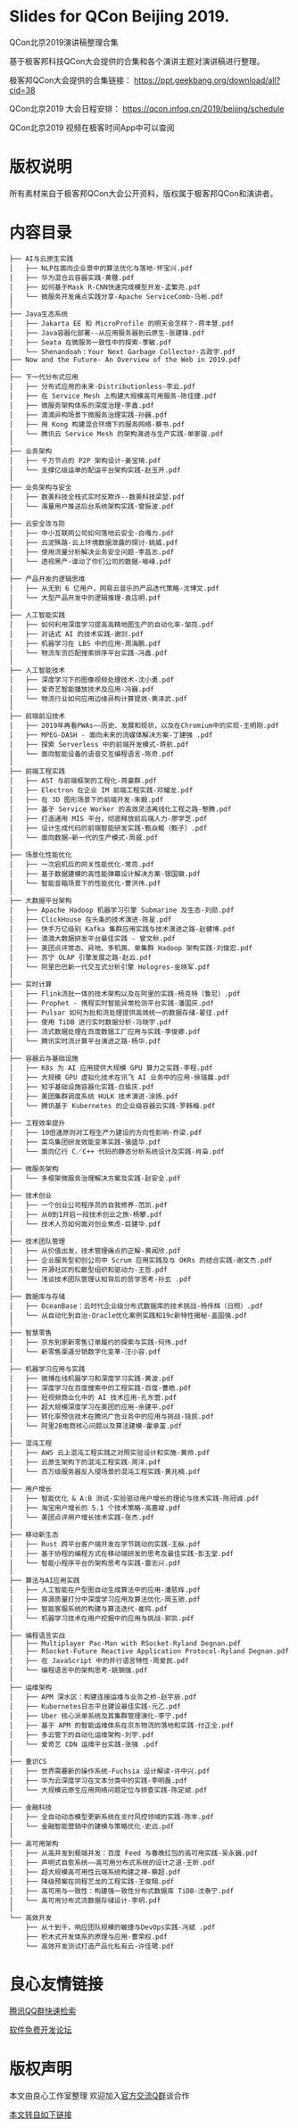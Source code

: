 # Slides for QCon Beijing 2019. 
QCon北京2019演讲稿整理合集

基于极客邦科技QCon大会提供的合集和各个演讲主题对演讲稿进行整理。

极客邦QCon大会提供的合集链接：
https://ppt.geekbang.org/download/all?cid=38

QCon北京2019 大会日程安排：
https://qcon.infoq.cn/2019/beijing/schedule

QCon北京2019 视频在极客时间App中可以查阅

# 版权说明

所有素材来自于极客邦QCon大会公开资料，版权属于极客邦QCon和演讲者。

# 内容目录
	├── AI与云原生实践
	│   ├── NLP在面向企业景中的算法优化与落地-怀宝兴.pdf
	│   ├── 华为混合云容器实践-黄毽.pdf
	│   ├── 如何基于Mask R-CNN快速完成模型开发-孟繁亮.pdf
	│   └── 微服务开发痛点实践分享-Apache ServiceComb-马彬.pdf
	│
	├── Java生态系统
	│   ├── Jakarta EE 和 MicroProfile 的明天会怎样？-蒋丰慧.pdf
	│   ├── Java容器化部署--从应用服务器到云原生-张建锋.pdf
	│   ├── Seata 在微服务一致性中的探索-季敏.pdf
	│   └── Shenandoah：Your Next Garbage Collector-古政宇.pdf
	├── Now and the Future- An Overview of the Web in 2019.pdf
	│
	├── 下一代分布式应用
	│   ├── 分布式应用的未来-Distributionless-李云.pdf
	│   ├── 在 Service Mesh 上构建大规模高可用服务-陈佳捷.pdf
	│   ├── 微服务架构体系的深度治理-李鑫.pdf
	│   ├── 滴滴异构场景下微服务治理实践-孙巍.pdf
	│   ├── 用 Kong 构建混合环境下的服务网络-蔡书.pdf
	│   └── 腾讯云 Service Mesh 的架构演进与生产实践-单家骏.pdf
	│
	├── 业务架构
	│   ├── 千万节点的 P2P 架构设计-姜宝琦.pdf
	│   └── 支撑亿级运单的配运平台架构实践-赵玉开.pdf
	│
	├── 业务架构与安全
	│   ├── 数美科技全栈式实时反欺诈--数美科技梁堃.pdf
	│   └── 海量用户推送后台系统架构实践-曾振波.pdf
	│
	├── 云安全攻与防
	│   ├── 中小互联网公司如何落地云安全-白嘎力.pdf
	│   ├── 云泥殊路-云上环境数据泄露的探讨-姚威.pdf
	│   ├── 使用流量分析解决业务安全问题-李昌志.pdf
	│   └── 透视黑产-谁动了你们公司的数据-喻峰.pdf
	│
	├── 产品开发的逻辑思维
	│   ├── 从无到 6 亿用户，网易云音乐的产品迭代策略-沈博文.pdf
	│   └── 大型产品开发中的逻辑推理-袁店明.pdf
	│
	├── 人工智能实践
	│   ├── 如何利用深度学习提高高精地图生产的自动化率-邹亮.pdf
	│   ├── 对话式 AI 的技术实践-谢剑.pdf
	│   ├── 机器学习在 LBS 中的应用-周海鹏.pdf
	│   └── 物流车货匹配搜索排序平台实践-冯鑫.pdf
	│
	├── 人工智能技术
	│   ├── 深度学习下的图像视频处理技术-沈小勇.pdf
	│   ├── 爱奇艺智能播放技术及应用-冯巍.pdf
	│   └── 物流行业如何应用边缘异构计算提效-黄泽武.pdf
	│
	├── 前端前沿技术
	│   ├── 2019年再看PWAs——历史、发展和现状，以及在Chromium中的实现-王明刚.pdf
	│   ├── MPEG-DASH - 面向未来的流媒体解决方案-丁建强 .pdf
	│   ├── 探索 Serverless 中的前端开发模式-蒋航.pdf
	│   └── 面向智能设备的语音交互编程语言-陈奇.pdf
	│
	├── 前端工程实践
	│   ├── AST 与前端框架的工程化-蒋豪群.pdf
	│   ├── Electron 在企业 IM 前端工程实践-邓耀龙.pdf
	│   ├── 在 3D 图形场景下的前端开发-朱毅.pdf
	│   ├── 基于 Service Worker 的高效灵活离线化工程之路-黎腾.pdf
	│   ├── 打造通用 MIS 平台，彻底释放前后端人力-廖学芝.pdf
	│   ├── 设计生成代码的前端智能研发实践-甄焱鲲（甄子）.pdf
	│   └── 面向数据—新一代的生产模式-周威.pdf
	│
	├── 场景化性能优化
	│   ├── 一次宕机后的网关性能优化-常亮.pdf
	│   ├── 基于数据建模的高性能弹幕设计解决方案-银国徽.pdf
	│   └── 智能音箱场景下的性能优化-曹洪伟.pdf
	│
	├── 大数据平台架构
	│   ├── Apache Hadoop 机器学习引擎 Submarine 及生态-刘勋.pdf
	│   ├── ClickHouse 在头条的技术演进-陈星.pdf
	│   ├── 快手万亿级别 Kafka 集群应用实践与技术演进之路-赵健博.pdf
	│   ├── 滴滴大数据研发平台最佳实践 - 曾文秋.pdf
	│   ├── 美团点评常态、异地、多机房、单集群 Hadoop 架构实践-刘俊宏.pdf
	│   ├── 苏宁 OLAP 引擎发展之路-赵云.pdf
	│   └── 阿里巴巴新一代交互式分析引擎 Hologres-金晓军.pdf
	│
	├── 实时计算
	│   ├── Flink流批一体的技术架构以及在阿里的实践-杨克特（鲁尼）.pdf
	│   ├── Prophet - 携程实时智能异常检测平台实践-潘国庆.pdf
	│   ├── Pulsar 如何为批和流处理提供高效统一的数据存储-翟佳.pdf
	│   ├── 使用 TiDB 进行实时数据分析-马晓宇.pdf
	│   ├── 流式数据处理在百度数据工厂应用与实践-李俊卿.pdf
	│   └── 腾讯实时流计算平台演进之路-杨华.pdf
	│
	├── 容器云与基础设施
	│   ├── K8s 为 AI 应用提供大规模 GPU 算力之实践-李程.pdf
	│   ├── 大规模 GPU 虚拟化技术在讯飞 AI 业务中的应用-徐瑞晨.pdf
	│   ├── 知乎基础设施容器化实践-白瑜庆.pdf
	│   ├── 美团集群调度系统 HULK 技术演进-涂扬.pdf
	│   └── 腾讯基于 Kubernetes 的企业级容器云实践-罗韩梅.pdf
	│
	├── 工程效率提升
	│   ├── 10倍速原则对工程生产力建设的方向性影响-乔梁.pdf
	│   ├── 菜鸟集团研发效能变革实践-骆盛华.pdf
	│   └── 面向亿行 C／C++ 代码的静态分析系统设计及实践-肖枭.pdf
	│
	├── 微服务架构
	│   └── 多框架微服务治理解决方案及实践-赵安全.pdf
	│
	├── 技术创业
	│   ├── 一个创业公司程序员的自我修养-范凯.pdf
	│   ├── 从0到1开启一段技术创业之旅-杨攀.pdf
	│   └── 技术人员如何面对创业焦虑-巨建华.pdf
	│
	├── 技术团队管理
	│   ├── 从价值出发，技术管理痛点的正解-黄闻欣.pdf
	│   ├── 企业服务型初创公司中 Scrum 应用实践及与 OKRs 的结合实践-谢文杰.pdf
	│   ├── 开源社区的松散型组织和驱动力-王哲.pdf
	│   └── 浅谈技术团队管理认知背后的哲学思考-孙玄 .pdf
	│
	├── 数据库与存储
	│   ├── OceanBase：云时代企业级分布式数据库的技术挑战-杨传辉（日照）.pdf
	│   └── 从自动化到自治-Oracle优化案例实践和19c新特性揭秘-盖国强.pdf
	│
	├── 智慧零售
	│   ├── 京东到家新零售订单履约的探索与实践-何伟.pdf
	│   └── 新零售渠道分销数字化变革-汪小容.pdf
	│
	├── 机器学习应用与实践
	│   ├── 微博在线机器学习和深度学习实践-黄波.pdf
	│   ├── 深度学习在百度搜索中的工程实践-百度-曹皓.pdf
	│   ├── 短视频商业化中的 AI 技术应用-孔东营.pdf
	│   ├── 超大规模深度学习在美团的应用-余建平.pdf
	│   ├── 转化率预估技术在腾讯广告业务中的应用与挑战-钱民.pdf
	│   └── 阿里2B电商核心问题以及算法建模-霍承富.pdf
	│
	├── 混沌工程
	│   ├── AWS 云上混沌工程实践之对照实验设计和实施-黄帅.pdf
	│   ├── 云原生架构下的混沌工程实践-周洋.pdf
	│   └── 百万级服务器反入侵场景的混沌工程实践-黄兆楠.pdf
	│
	├── 用户增长
	│   ├── 智能优化 & A:B 测试-实验驱动用户增长的理论与技术实践-陈冠诚.pdf
	│   ├── 淘宝用户增长的 5.1 个技术策略-高嘉峻.pdf
	│   └── 美团点评用户增长技术实践-张杰.pdf
	│
	├── 移动新生态
	│   ├── Rust 跨平台客户端开发在字节跳动的实践-王枞.pdf
	│   ├── 基于协程的编程方式在移动端研发的思考及最佳实践-彭玉堂.pdf
	│   └── 智能小程序平台的架构思考与实践-雷志兴.pdf
	│
	├── 算法与AI应用实践
	│   ├── 人工智能在户型图自动生成算法中的应用-潘慈辉.pdf
	│   ├── 房源质量打分中深度学习应用及算法优化-周玉驰.pdf
	│   ├── 智能客服系统的构建与算法迭代-崔鸣.pdf
	│   └── 机器学习技术在用户挖掘中的应用与挑战-郭凯.pdf
	│
	├── 编程语言实战
	│   ├── Multiplayer Pac-Man with RSocket-Ryland Degnan.pdf
	│   ├── RSocket-Future Reactive Application Protocol-Ryland Degnan.pdf
	│   ├── 在 JavaScript 中的并行语言特性-周爱民.pdf
	│   └── 编程语言中的架构思考-姚钢强.pdf
	│
	├── 运维架构
	│   ├── APM 深水区：构建连接运维与业务之桥-赵宇辰.pdf
	│   ├── Kubernetes日志平台建设最佳实践-元乙.pdf
	│   ├── Uber 核心派单系统及其集群管理演化-李宁.pdf
	│   ├── 基于 APM 的智能运维体系在京东物流的落地和实践-付正全.pdf
	│   ├── 多云管下的自动化运维架构-刘宇.pdf
	│   └── 爱奇艺 CDN 运维平台实践-张强 .pdf
	│
	├── 重识CS
	│   ├── 世界需要新的操作系统-Fuchsia 设计解读-许中兴.pdf
	│   ├── 华为云深度学习在文本分类中的实践-李明磊.pdf
	│   └── 大规模云原生应用网络问题定位与排查实践-陈定斌.pdf
	│
	├── 金融科技
	│   ├── 全自动动态模型更新系统在支付风控领域的实践-陈丰.pdf
	│   └── 金融智能营销中的建模与策略优化-史远.pdf
	│
	├── 高可用架构
	│   ├── 从高并发到极端并发：百度 Feed 与春晚红包的高可用实践-吴永巍.pdf
	│   ├── 声明式自愈系统——高可用分布式系统的设计之道-王昕.pdf
	│   ├── 超大规模高可用性云端系统构建之禅-蔡超.pdf
	│   ├── 降级预案在同程艺龙的工程实践-王俊翔.pdf
	│   ├── 高可用与一致性：构建强一致性分布式数据库 TiDB-沈泰宁.pdf
	│   └── 高可用分布式流数据存储设计-李玥.pdf
	│
	└── 高效开发
	    ├── 从十到千，响应团队规模的敏捷与DevOps实践-冯斌 .pdf
	    ├── 积木式开发体系的原理与应用-曹荣权.pdf
	    └── 高效开发测试打造产品化私有云-许佳珺.pdf




 # 良心友情链接

[腾讯QQ群快速检索](http://u.720life.cn/s/8cf73f7c)

[软件免费开发论坛](http://u.720life.cn/s/bbb01dc0)

# 版权声明 

本文由良心工作室整理 欢迎加入[官方交流Q群](https://u.720life.cn/s/f2316816)谈合作

[本文转自如下链接](http://u.720life.cn/g/2e71d0f0a5c601172267ba20d3a43c6e3864921f3dabc47c0450bf8ebdfa37ce114572a32627cd2b056423e433aa9652efc6c86ff24a6a6821f84733d3480591)